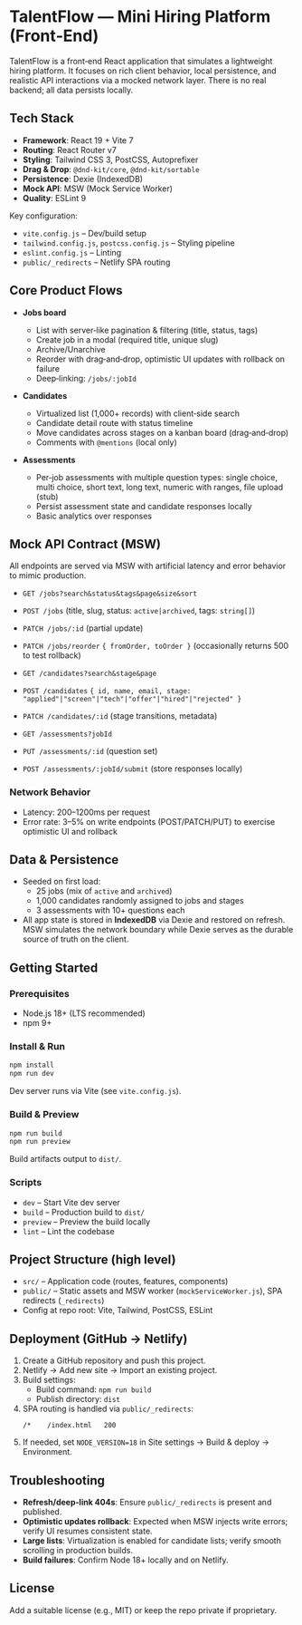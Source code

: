 # TalentFlow — Mini Hiring Platform (Front‑End)

TalentFlow is a front‑end React application that simulates a lightweight hiring platform. It focuses on rich client behavior, local persistence, and realistic API interactions via a mocked network layer. There is no real backend; all data persists locally.

## Tech Stack

- **Framework**: React 19 + Vite 7
- **Routing**: React Router v7
- **Styling**: Tailwind CSS 3, PostCSS, Autoprefixer
- **Drag & Drop**: `@dnd-kit/core`, `@dnd-kit/sortable`
- **Persistence**: Dexie (IndexedDB)
- **Mock API**: MSW (Mock Service Worker)
- **Quality**: ESLint 9

Key configuration:
- `vite.config.js` – Dev/build setup
- `tailwind.config.js`, `postcss.config.js` – Styling pipeline
- `eslint.config.js` – Linting
- `public/_redirects` – Netlify SPA routing

## Core Product Flows

- **Jobs board**
  - List with server‑like pagination & filtering (title, status, tags)
  - Create job in a modal (required title, unique slug)
  - Archive/Unarchive
  - Reorder with drag‑and‑drop, optimistic UI updates with rollback on failure
  - Deep‑linking: `/jobs/:jobId`

- **Candidates**
  - Virtualized list (1,000+ records) with client‑side search
  - Candidate detail route with status timeline
  - Move candidates across stages on a kanban board (drag‑and‑drop)
  - Comments with `@mentions` (local only)

- **Assessments**
  - Per‑job assessments with multiple question types: single choice, multi choice, short text, long text, numeric with ranges, file upload (stub)
  - Persist assessment state and candidate responses locally
  - Basic analytics over responses

## Mock API Contract (MSW)

All endpoints are served via MSW with artificial latency and error behavior to mimic production.

- `GET /jobs?search&status&tags&page&size&sort`
- `POST /jobs` (title, slug, status: `active|archived`, tags: `string[]`)
- `PATCH /jobs/:id` (partial update)
- `PATCH /jobs/reorder` `{ fromOrder, toOrder }` (occasionally returns 500 to test rollback)

- `GET /candidates?search&stage&page`
- `POST /candidates` `{ id, name, email, stage: "applied"|"screen"|"tech"|"offer"|"hired"|"rejected" }`
- `PATCH /candidates/:id` (stage transitions, metadata)

- `GET /assessments?jobId`
- `PUT /assessments/:id` (question set)
- `POST /assessments/:jobId/submit` (store responses locally)

### Network Behavior
- Latency: 200–1200ms per request
- Error rate: 3–5% on write endpoints (POST/PATCH/PUT) to exercise optimistic UI and rollback

## Data & Persistence

- Seeded on first load:
  - 25 jobs (mix of `active` and `archived`)
  - 1,000 candidates randomly assigned to jobs and stages
  - 3 assessments with 10+ questions each
- All app state is stored in **IndexedDB** via Dexie and restored on refresh. MSW simulates the network boundary while Dexie serves as the durable source of truth on the client.

## Getting Started

### Prerequisites
- Node.js 18+ (LTS recommended)
- npm 9+

### Install & Run
```bash
npm install
npm run dev
```
Dev server runs via Vite (see `vite.config.js`).

### Build & Preview
```bash
npm run build
npm run preview
```
Build artifacts output to `dist/`.

### Scripts
- `dev` – Start Vite dev server
- `build` – Production build to `dist/`
- `preview` – Preview the build locally
- `lint` – Lint the codebase

## Project Structure (high level)

- `src/` – Application code (routes, features, components)
- `public/` – Static assets and MSW worker (`mockServiceWorker.js`), SPA redirects (`_redirects`)
- Config at repo root: Vite, Tailwind, PostCSS, ESLint

## Deployment (GitHub → Netlify)

1. Create a GitHub repository and push this project.
2. Netlify → Add new site → Import an existing project.
3. Build settings:
   - Build command: `npm run build`
   - Publish directory: `dist`
4. SPA routing is handled via `public/_redirects`:
   ```
   /*    /index.html   200
   ```
5. If needed, set `NODE_VERSION=18` in Site settings → Build & deploy → Environment.

## Troubleshooting

- **Refresh/deep‑link 404s**: Ensure `public/_redirects` is present and published.
- **Optimistic updates rollback**: Expected when MSW injects write errors; verify UI resumes consistent state.
- **Large lists**: Virtualization is enabled for candidate lists; verify smooth scrolling in production builds.
- **Build failures**: Confirm Node 18+ locally and on Netlify.

## License

Add a suitable license (e.g., MIT) or keep the repo private if proprietary.
